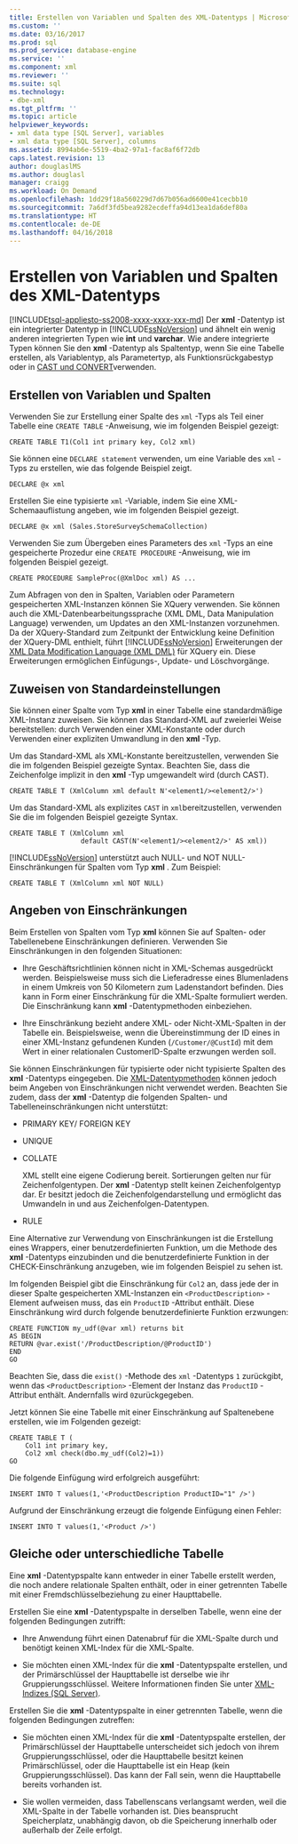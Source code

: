 ```yaml
---
title: Erstellen von Variablen und Spalten des XML-Datentyps | Microsoft-Dokumentation
ms.custom: ''
ms.date: 03/16/2017
ms.prod: sql
ms.prod_service: database-engine
ms.service: ''
ms.component: xml
ms.reviewer: ''
ms.suite: sql
ms.technology:
- dbe-xml
ms.tgt_pltfrm: ''
ms.topic: article
helpviewer_keywords:
- xml data type [SQL Server], variables
- xml data type [SQL Server], columns
ms.assetid: 8994ab6e-5519-4ba2-97a1-fac8af6f72db
caps.latest.revision: 13
author: douglaslMS
ms.author: douglasl
manager: craigg
ms.workload: On Demand
ms.openlocfilehash: 1dd29f18a560229d7d67b056ad6600e41cecbb10
ms.sourcegitcommit: 7a6df3fd5bea9282ecdeffa94d13ea1da6def80a
ms.translationtype: HT
ms.contentlocale: de-DE
ms.lasthandoff: 04/16/2018
---
```

# <a name="create-xml-data-type-variables-and-columns"></a>Erstellen von Variablen und Spalten des XML-Datentyps
[!INCLUDE[tsql-appliesto-ss2008-xxxx-xxxx-xxx-md](../../includes/tsql-appliesto-ss2008-xxxx-xxxx-xxx-md.md)]
  Der **xml** -Datentyp ist ein integrierter Datentyp in [!INCLUDE[ssNoVersion](../../includes/ssnoversion-md.md)] und ähnelt ein wenig anderen integrierten Typen wie **int** und **varchar**. Wie andere integrierte Typen können Sie den **xml** -Datentyp als Spaltentyp, wenn Sie eine Tabelle erstellen, als Variablentyp, als Parametertyp, als Funktionsrückgabestyp oder in [CAST und CONVERT](../../t-sql/functions/cast-and-convert-transact-sql.md)verwenden.  
  
## <a name="creating-columns-and-variables"></a>Erstellen von Variablen und Spalten  
 Verwenden Sie zur Erstellung einer Spalte des `xml` -Typs als Teil einer Tabelle eine `CREATE TABLE` -Anweisung, wie im folgenden Beispiel gezeigt:  
  
```  
CREATE TABLE T1(Col1 int primary key, Col2 xml)   
```  
  
 Sie können eine `DECLARE statement` verwenden, um eine Variable des `xml` -Typs zu erstellen, wie das folgende Beispiel zeigt.  
  
```  
DECLARE @x xml   
```  
  
 Erstellen Sie eine typisierte `xml` -Variable, indem Sie eine XML-Schemaauflistung angeben, wie im folgenden Beispiel gezeigt.  
  
```  
DECLARE @x xml (Sales.StoreSurveySchemaCollection)  
```  
  
 Verwenden Sie zum Übergeben eines Parameters des `xml` -Typs an eine gespeicherte Prozedur eine `CREATE PROCEDURE` -Anweisung, wie im folgenden Beispiel gezeigt.  
  
```  
CREATE PROCEDURE SampleProc(@XmlDoc xml) AS ...   
```  
  
 Zum Abfragen von den in Spalten, Variablen oder Parametern gespeicherten XML-Instanzen können Sie XQuery verwenden. Sie können auch die XML-Datenbearbeitungssprache (XML DML, Data Manipulation Language) verwenden, um Updates an den XML-Instanzen vorzunehmen. Da der XQuery-Standard zum Zeitpunkt der Entwicklung keine Definition der XQuery-DML enthielt, führt [!INCLUDE[ssNoVersion](../../includes/ssnoversion-md.md)] Erweiterungen der [XML Data Modification Language (XML DML)](../../t-sql/xml/xml-data-modification-language-xml-dml.md) für XQuery ein. Diese Erweiterungen ermöglichen Einfügungs-, Update- und Löschvorgänge.  
  
## <a name="assigning-defaults"></a>Zuweisen von Standardeinstellungen  
 Sie können einer Spalte vom Typ **xml** in einer Tabelle eine standardmäßige XML-Instanz zuweisen. Sie können das Standard-XML auf zweierlei Weise bereitstellen: durch Verwenden einer XML-Konstante oder durch Verwenden einer expliziten Umwandlung in den **xml** -Typ.  
  
 Um das Standard-XML als XML-Konstante bereitzustellen, verwenden Sie die im folgenden Beispiel gezeigte Syntax. Beachten Sie, dass die Zeichenfolge implizit in den **xml** -Typ umgewandelt wird (durch CAST).  
  
```  
CREATE TABLE T (XmlColumn xml default N'<element1/><element2/>')  
```  
  
 Um das Standard-XML als explizites `CAST` in `xml`bereitzustellen, verwenden Sie die im folgenden Beispiel gezeigte Syntax.  
  
```  
CREATE TABLE T (XmlColumn xml   
                  default CAST(N'<element1/><element2/>' AS xml))  
```  
  
 [!INCLUDE[ssNoVersion](../../includes/ssnoversion-md.md)] unterstützt auch NULL- und NOT NULL-Einschränkungen für Spalten vom Typ **xml** . Zum Beispiel:  
  
```  
CREATE TABLE T (XmlColumn xml NOT NULL)  
```  
  
## <a name="specifying-constraints"></a>Angeben von Einschränkungen  
 Beim Erstellen von Spalten vom Typ **xml** können Sie auf Spalten- oder Tabellenebene Einschränkungen definieren. Verwenden Sie Einschränkungen in den folgenden Situationen:  
  
-   Ihre Geschäftsrichtlinien können nicht in XML-Schemas ausgedrückt werden. Beispielsweise muss sich die Lieferadresse eines Blumenladens in einem Umkreis von 50 Kilometern zum Ladenstandort befinden. Dies kann in Form einer Einschränkung für die XML-Spalte formuliert werden. Die Einschränkung kann **xml** -Datentypmethoden einbeziehen.  
  
-   Ihre Einschränkung bezieht andere XML- oder Nicht-XML-Spalten in der Tabelle ein. Beispielsweise, wenn die Übereinstimmung der ID eines in einer XML-Instanz gefundenen Kunden (`/Customer/@CustId`) mit dem Wert in einer relationalen CustomerID-Spalte erzwungen werden soll.  
  
 Sie können Einschränkungen für typisierte oder nicht typisierte Spalten des **xml** -Datentyps eingegeben. Die [XML-Datentypmethoden](../../t-sql/xml/xml-data-type-methods.md) können jedoch beim Angeben von Einschränkungen nicht verwendet werden. Beachten Sie zudem, dass der **xml** -Datentyp die folgenden Spalten- und Tabelleneinschränkungen nicht unterstützt:  
  
-   PRIMARY KEY/ FOREIGN KEY  
  
-   UNIQUE  
  
-   COLLATE  
  
     XML stellt eine eigene Codierung bereit. Sortierungen gelten nur für Zeichenfolgentypen. Der **xml** -Datentyp stellt keinen Zeichenfolgentyp dar. Er besitzt jedoch die Zeichenfolgendarstellung und ermöglicht das Umwandeln in und aus Zeichenfolgen-Datentypen.  
  
-   RULE  
  
 Eine Alternative zur Verwendung von Einschränkungen ist die Erstellung eines Wrappers, einer benutzerdefinierten Funktion, um die Methode des **xml** -Datentyps einzubinden und die benutzerdefinierte Funktion in der CHECK-Einschränkung anzugeben, wie im folgenden Beispiel zu sehen ist.  
  
 Im folgenden Beispiel gibt die Einschränkung für `Col2` an, dass jede der in dieser Spalte gespeicherten XML-Instanzen ein `<ProductDescription>` -Element aufweisen muss, das ein `ProductID` -Attribut enthält. Diese Einschränkung wird durch folgende benutzerdefinierte Funktion erzwungen:  
  
```  
CREATE FUNCTION my_udf(@var xml) returns bit  
AS BEGIN   
RETURN @var.exist('/ProductDescription/@ProductID')  
END  
GO  
```  
  
 Beachten Sie, dass die `exist()` -Methode des `xml` -Datentyps `1` zurückgibt, wenn das `<ProductDescription>` -Element der Instanz das `ProductID` -Attribut enthält. Andernfalls wird `0`zurückgegeben.  
  
 Jetzt können Sie eine Tabelle mit einer Einschränkung auf Spaltenebene erstellen, wie im Folgenden gezeigt:  
  
```  
CREATE TABLE T (  
    Col1 int primary key,   
    Col2 xml check(dbo.my_udf(Col2)=1))  
GO  
```  
  
 Die folgende Einfügung wird erfolgreich ausgeführt:  
  
```  
INSERT INTO T values(1,'<ProductDescription ProductID="1" />')  
```  
  
 Aufgrund der Einschränkung erzeugt die folgende Einfügung einen Fehler:  
  
```  
INSERT INTO T values(1,'<Product />')  
```  
  
## <a name="same-or-different-table"></a>Gleiche oder unterschiedliche Tabelle  
 Eine **xml** -Datentypspalte kann entweder in einer Tabelle erstellt werden, die noch andere relationale Spalten enthält, oder in einer getrennten Tabelle mit einer Fremdschlüsselbeziehung zu einer Haupttabelle.  
  
 Erstellen Sie eine **xml** -Datentypspalte in derselben Tabelle, wenn eine der folgenden Bedingungen zutrifft:  
  
-   Ihre Anwendung führt einen Datenabruf für die XML-Spalte durch und benötigt keinen XML-Index für die XML-Spalte.  
  
-   Sie möchten einen XML-Index für die **xml** -Datentypspalte erstellen, und der Primärschlüssel der Haupttabelle ist derselbe wie ihr Gruppierungsschlüssel. Weitere Informationen finden Sie unter [XML-Indizes &#40;SQL Server&#41;](../../relational-databases/xml/xml-indexes-sql-server.md).  
  
 Erstellen Sie die **xml** -Datentypspalte in einer getrennten Tabelle, wenn die folgenden Bedingungen zutreffen:  
  
-   Sie möchten einen XML-Index für die **xml** -Datentypspalte erstellen, der Primärschlüssel der Haupttabelle unterscheidet sich jedoch von ihrem Gruppierungsschlüssel, oder die Haupttabelle besitzt keinen Primärschlüssel, oder die Haupttabelle ist ein Heap (kein Gruppierungsschlüssel). Das kann der Fall sein, wenn die Haupttabelle bereits vorhanden ist.  
  
-   Sie wollen vermeiden, dass Tabellenscans verlangsamt werden, weil die XML-Spalte in der Tabelle vorhanden ist. Dies beansprucht Speicherplatz, unabhängig davon, ob die Speicherung innerhalb oder außerhalb der Zeile erfolgt.  
  
  
